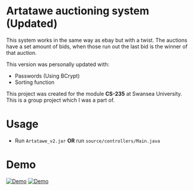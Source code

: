 # Artatawe auctioning system (Updated)
This system works in the same way as ebay but with a twist. The auctions have a set amount of bids, when those run out the last bid is the winner of that auction.

This version was personally updated with:
- Passwords (Using BCrypt)
- Sorting function

This project was created for the module **CS-235** at Swansea University. This is a group project which I was a part of.

# Usage
- Run `Artatawe_v2.jar` **OR** run `source/controllers/Main.java`

# Demo
[![Demo](https://j.gifs.com/91vnAP.gif)](https://youtu.be/VD76XgRhyzk)
[![Demo](https://j.gifs.com/WLA2KW.gif)](https://youtu.be/sS-K5QE04LI)
